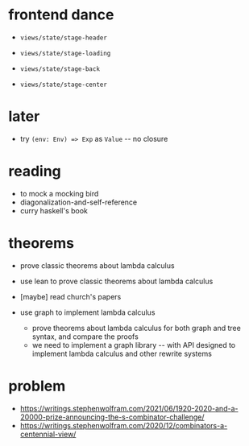 # frontend dance

- `views/state/stage-header`
- `views/state/stage-loading`

- `views/state/stage-back`
- `views/state/stage-center`

# later

- try `(env: Env) => Exp` as `Value` -- no closure

# reading

- to mock a mocking bird
- diagonalization-and-self-reference
- curry haskell's book

# theorems

- prove classic theorems about lambda calculus

- use lean to prove classic theorems about lambda calculus

- [maybe] read church's papers

- use graph to implement lambda calculus
  - prove theorems about lambda calculus for both graph and tree syntax, and compare the proofs
  - we need to implement a graph library -- with API designed to implement lambda calculus and other rewrite systems

# problem

- https://writings.stephenwolfram.com/2021/06/1920-2020-and-a-20000-prize-announcing-the-s-combinator-challenge/
- https://writings.stephenwolfram.com/2020/12/combinators-a-centennial-view/
